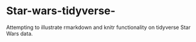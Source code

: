 # Star-wars-tidyverse-
Attempting to illustrate rmarkdown and knitr functionality on tidyverse Star Wars data.
